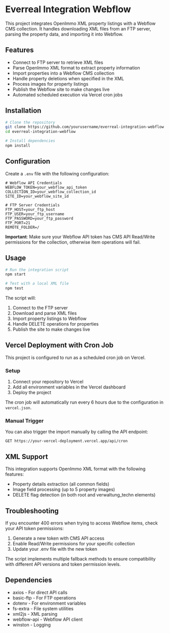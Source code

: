 # Everreal Integration Webflow

This project integrates OpenImmo XML property listings with a Webflow CMS collection. It handles downloading XML files from an FTP server, parsing the property data, and importing it into Webflow.

## Features

- Connect to FTP server to retrieve XML files
- Parse OpenImmo XML format to extract property information
- Import properties into a Webflow CMS collection
- Handle property deletions when specified in the XML
- Process images for property listings
- Publish the Webflow site to make changes live
- Automated scheduled execution via Vercel cron jobs

## Installation

```bash
# Clone the repository
git clone https://github.com/yourusername/everreal-integration-webflow.git
cd everreal-integration-webflow

# Install dependencies
npm install
```

## Configuration

Create a `.env` file with the following configuration:

```
# Webflow API Credentials
WEBFLOW_TOKEN=your_webflow_api_token
COLLECTION_ID=your_webflow_collection_id
SITE_ID=your_webflow_site_id

# FTP Server Credentials
FTP_HOST=your_ftp_host
FTP_USER=your_ftp_username
FTP_PASSWORD=your_ftp_password
FTP_PORT=21
REMOTE_FOLDER=/
```

**Important**: Make sure your Webflow API token has CMS API Read/Write permissions for the collection, otherwise item operations will fail.

## Usage

```bash
# Run the integration script
npm start

# Test with a local XML file
npm test
```

The script will:
1. Connect to the FTP server
2. Download and parse XML files
3. Import property listings to Webflow
4. Handle DELETE operations for properties
5. Publish the site to make changes live

## Vercel Deployment with Cron Job

This project is configured to run as a scheduled cron job on Vercel.

### Setup

1. Connect your repository to Vercel
2. Add all environment variables in the Vercel dashboard
3. Deploy the project

The cron job will automatically run every 6 hours due to the configuration in `vercel.json`.

### Manual Trigger

You can also trigger the import manually by calling the API endpoint:

```
GET https://your-vercel-deployment.vercel.app/api/cron
```

## XML Support

This integration supports OpenImmo XML format with the following features:

- Property details extraction (all common fields)
- Image field processing (up to 5 property images)
- DELETE flag detection (in both root and verwaltung_techn elements)

## Troubleshooting

If you encounter 400 errors when trying to access Webflow items, check your API token permissions:

1. Generate a new token with CMS API access
2. Enable Read/Write permissions for your specific collection
3. Update your .env file with the new token

The script implements multiple fallback methods to ensure compatibility with different API versions and token permission levels.

## Dependencies

- axios - For direct API calls
- basic-ftp - For FTP operations
- dotenv - For environment variables
- fs-extra - File system utilities
- xml2js - XML parsing
- webflow-api - Webflow API client
- winston - Logging